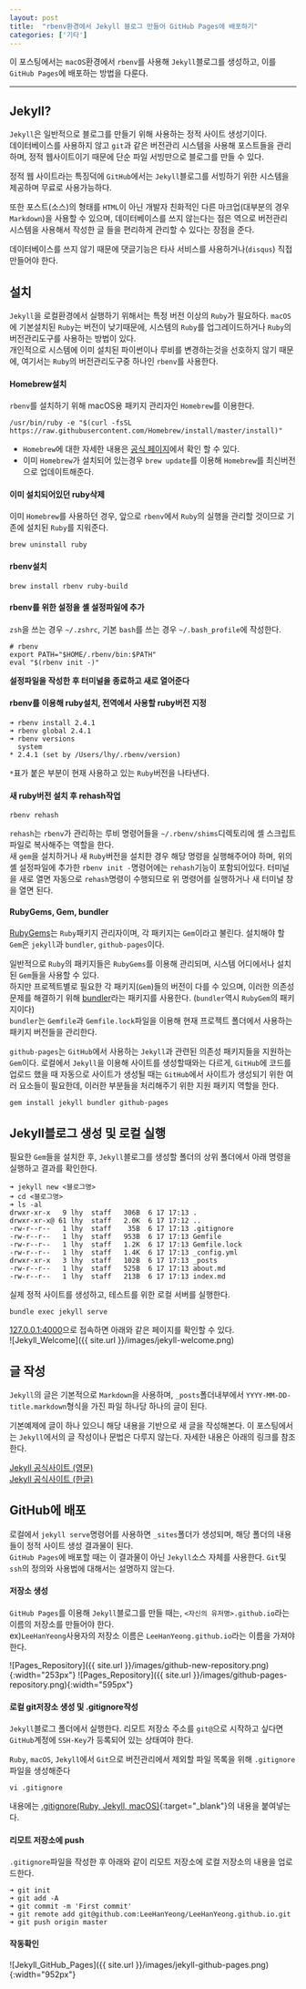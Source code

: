 ```yaml
---
layout: post
title:  "rbenv환경에서 Jekyll 블로그 만들어 GitHub Pages에 배포하기"
categories: ['기타']
---
```


이 포스팅에서는 `macOS`환경에서 `rbenv`를 사용해 `Jekyll`블로그를 생성하고, 이를 `GitHub Pages`에 배포하는 방법을 다룬다.  

---
## Jekyll?
`Jekyll`은 일반적으로 블로그를 만들기 위해 사용하는 정적 사이트 생성기이다.  
데이터베이스를 사용하지 않고 `git`과 같은 버전관리 시스템을 사용해 포스트들을 관리하며, 정적 웹사이트이기 때문에 단순 파일 서빙만으로 블로그를 만들 수 있다.

정적 웹 사이트라는 특징덕에 `GitHub`에서는 `Jekyll`블로그를 서빙하기 위한 시스템을 제공하며 무료로 사용가능하다.

또한 포스트(소스)의 형태를 `HTML`이 아닌 개발자 친화적인 다른 마크업(대부분의 경우 `Markdown`)을 사용할 수 있으며, 데이터베이스를 쓰지 않는다는 점은 역으로 버전관리 시스템을 사용해서 작성한 글 들을 편리하게 관리할 수 있다는 장점을 준다.

데이터베이스를 쓰지 않기 때문에 댓글기능은 타사 서비스를 사용하거나(`disqus`) 직접 만들어야 한다.

## 설치
`Jekyll`을 로컬환경에서 실행하기 위해서는 특정 버전 이상의 `Ruby`가 필요하다. `macOS`에 기본설치된 `Ruby`는 버전이 낮기때문에, 시스템의 `Ruby`를 업그레이드하거나 `Ruby`의 버전관리도구를 사용하는 방법이 있다.  
개인적으로 시스템에 이미 설치된 파이썬이나 루비를 변경하는것을 선호하지 않기 때문에, 여기서는 `Ruby`의 버전관리도구중 하나인 `rbenv`를 사용한다.

#### Homebrew설치
`rbenv`를 설치하기 위해 macOS용 패키지 관리자인 `Homebrew`를 이용한다.  

```
/usr/bin/ruby -e "$(curl -fsSL https://raw.githubusercontent.com/Homebrew/install/master/install)"
```

- `Homebrew`에 대한 자세한 내용은 [공식 페이지](https://brew.sh/index_ko.html)에서 확인 할 수 있다.
- 이미 `Homebrew`가 설치되어 있는경우 `brew update`를 이용해 `Homebrew`를 최신버전으로 업데이트해준다.


#### 이미 설치되어있던 ruby삭제
이미 `Homebrew`를 사용하던 경우, 앞으로 `rbenv`에서 `Ruby`의 실행을 관리할 것이므로 기존에 설치된 `Ruby`를 지워준다.

```
brew uninstall ruby
```

#### rbenv설치

```
brew install rbenv ruby-build
```

#### rbenv를 위한 설정을 셸 설정파일에 추가
`zsh`을 쓰는 경우 `~/.zshrc`, 기본 `bash`를 쓰는 경우 `~/.bash_profile`에 작성한다.

```
# rbenv
export PATH="$HOME/.rbenv/bin:$PATH"
eval "$(rbenv init -)"
```

**설정파일을 작성한 후 터미널을 종료하고 새로 열어준다**

#### rbenv를 이용해 ruby설치, 전역에서 사용할 ruby버전 지정
```
➜ rbenv install 2.4.1
➜ rbenv global 2.4.1
➜ rbenv versions
  system
* 2.4.1 (set by /Users/lhy/.rbenv/version)
```

`*`표가 붙은 부분이 현재 사용하고 있는 `Ruby`버전을 나타낸다.

#### 새 ruby버전 설치 후 rehash작업
```
rbenv rehash
```

`rehash`는 `rbenv`가 관리하는 루비 명령어들을 `~/.rbenv/shims`디렉토리에 셸 스크립트 파일로 복사해주는 역할을 한다.  
새 `gem`을 설치하거나 새 `Ruby`버전을 설치한 경우 해당 명령을 실행해주어야 하며, 위의 셸 설정파일에 추가한 `rbenv init -`명령어에는 `rehash`기능이 포함되어있다. 터미널을 새로 열면 자동으로 `rehash`명령이 수행되므로 위 명령어를 실행하거나 새 터미널 창을 열면 된다.

#### RubyGems, Gem, bundler
[RubyGems](https://rubygems.org/)는 `Ruby`패키지 관리자이며, 각 패키지는 `Gem`이라고 불린다.
설치해야 할 `Gem`은 `jekyll`과 `bundler`, `github-pages`이다.

일반적으로 `Ruby`의 패키지들은 `RubyGems`를 이용해 관리되며, 시스템 어디에서나 설치된 `Gem`들을 사용할 수 있다.  
하지만 프로젝트별로 필요한 각 패키지(`Gem`)들의 버전이 다를 수 있으며, 이러한 의존성 문제를 해결하기 위해 [bundler](http://ruby-korea.github.io/bundler-site/)라는 패키지를 사용한다. (`bundler`역시 `RubyGem`의 패키지이다)  
`bundler`는 `Gemfile`과 `Gemfile.lock`파일을 이용해 현재 프로젝트 폴더에서 사용하는 패키지 버전들을 관리한다.

`github-pages`는 `GitHub`에서 사용하는 `Jekyll`과 관련된 의존성 패키지들을 지원하는 `Gem`이다. 로컬에서 `Jekyll`을 이용해 사이트를 생성할때와는 다르게, `GitHub`에 코드를 업로드 했을 때 자동으로 사이트가 생성될 때는 `GitHub`에서 사이트가 생성되기 위한 여러 요소들이 필요한데, 이러한 부분들을 처리해주기 위한 지원 패키지 역할을 한다.

```
gem install jekyll bundler github-pages
```

## Jekyll블로그 생성 및 로컬 실행
필요한 `Gem`들을 설치한 후, `Jekyll`블로그를 생성할 폴더의 상위 폴더에서 아래 명령을 실행하고 결과를 확인한다.

```
➜ jekyll new <블로그명>
➜ cd <블로그명>
➜ ls -al
drwxr-xr-x   9 lhy  staff   306B  6 17 17:13 .
drwxr-xr-x@ 61 lhy  staff   2.0K  6 17 17:12 ..
-rw-r--r--   1 lhy  staff    35B  6 17 17:13 .gitignore
-rw-r--r--   1 lhy  staff   953B  6 17 17:13 Gemfile
-rw-r--r--   1 lhy  staff   1.2K  6 17 17:13 Gemfile.lock
-rw-r--r--   1 lhy  staff   1.4K  6 17 17:13 _config.yml
drwxr-xr-x   3 lhy  staff   102B  6 17 17:13 _posts
-rw-r--r--   1 lhy  staff   525B  6 17 17:13 about.md
-rw-r--r--   1 lhy  staff   213B  6 17 17:13 index.md
```

실제 정적 사이트를 생성하고, 테스트를 위한 로컬 서버를 실행한다.

```
bundle exec jekyll serve
```

[127.0.0.1:4000](127.0.0.1:4000)으로 접속하면 아래와 같은 페이지를 확인할 수 있다.  
![Jekyll_Welcome]({{ site.url }}/images/jekyll-welcome.png)

## 글 작성
`Jekyll`의 글은 기본적으로 `Markdown`을 사용하며, `_posts`폴더내부에서 `YYYY-MM-DD-title.markdown`형식을 가진 파일 하나당 하나의 글이 된다.

기본예제에 글이 하나 있으니 해당 내용을 기반으로 새 글을 작성해본다. 이 포스팅에서는 `Jekyll`에서의 글 작성이나 문법은 다루지 않는다. 자세한 내용은 아래의 링크를 참조한다.

[Jekyll 공식사이트 (영문)](https://jekyllrb.com/)  
[Jekyll 공식사이트 (한글)](https://jekyllrb-ko.github.io/)


## GitHub에 배포
로컬에서 `jekyll serve`명령어를 사용하면 `_sites`폴더가 생성되며, 해당 폴더의 내용들이 정적 사이트 생성 결과물이 된다.  
`GitHub Pages`에 배포할 때는 이 결과물이 아닌 `Jekyll`소스 자체를 사용한다.
`Git`및 `ssh`의 정의와 사용법에 대해서는 설명하지 않는다.

#### 저장소 생성
`GitHub Pages`를 이용해 `Jekyll`블로그를 만들 때는, `<자신의 유저명>.github.io`라는 이름의 저장소를 만들어야 한다.  
ex)`LeeHanYeong`사용자의 저장소 이름은 `LeeHanYeong.github.io`라는 이름을 가져야 한다.


![Pages_Repository]({{ site.url }}/images/github-new-repository.png){:width="253px"}
![Pages_Repository]({{ site.url }}/images/github-pages-repository.png){:width="595px"}


#### 로컬 git저장소 생성 및 .gitignore작성
`Jekyll`블로그 폴더에서 실행한다. 리모트 저장소 주소를 `git@`으로 시작하고 싶다면 `GitHub`계정에 `SSH-Key`가 등록되어 있는 상태여야 한다.

`Ruby`, `macOS`, `Jekyll`에서 `Git`으로 버전관리에서 제외할 파일 목록을 위해 `.gitignore`파일을 생성해준다

```
vi .gitignore
```
내용에는 [.gitignore(Ruby, Jekyll, macOS)](https://gist.github.com/LeeHanYeong/acb428567ba1b01d55ed9a078e46b32f){:target="_blank"}의 내용을 붙여넣는다.  


#### 리모트 저장소에 push
`.gitignore`파일을 작성한 후 아래와 같이 리모트 저장소에 로컬 저장소의 내용을 업로드한다.

```
➜ git init
➜ git add -A
➜ git commit -m 'First commit'
➜ git remote add git@github.com:LeeHanYeong/LeeHanYeong.github.io.git
➜ git push origin master
```

#### 작동확인
![Jekyll_GitHub_Pages]({{ site.url }}/images/jekyll-github-pages.png){:width="952px"}
